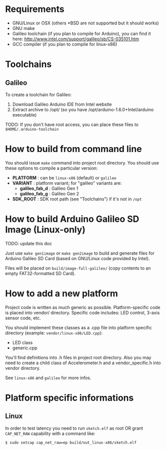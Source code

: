 # Requirements

* GNU/Linux or OSX (others \*BSD are not supported but it should works)
* GNU make
* Galileo toolchain (if you plan to compile for Arduino), you can find it here: http://www.intel.com/support/galileo/sb/CS-035101.htm
* GCC compiler (if you plan to compile for linux-x86)

# Toolchains
## Galileo

To create a toolchain for Galileo:

1. Download Galileo Arduino IDE from Intel website
2. Extract archive to /opt/ (so you have /opt/arduino-1.6.0+Intel/arduino executable)

TODO: If you don't have root access, you can place these files to `$HOME/.arduino-toolchain`

# How to build from command line

You should issue `make` command into project root directory. You should use these options to compile a particular version:

* **PLATFORM** : can be `linux-x86` (default) or `galileo`
* **VARIANT** : platform variant; for "galileo" variants are:
	* **galileo_fab_d** : Galileo Gen 1
	* **galileo_fab_g** : Galileo Gen 2
* **SDK_ROOT** : SDK root path (see "Toolchains") if it's not in `/opt`

# How to build Arduino Galileo SD Image (Linux-only)

TODO: update this doc

Just use `make gen1image` or `make gen2image` to build and generate files for Arduino Galileo SD Card (based on GNU/Linux
code provided by Intel).

Files will be placed on `build/image-full-galileo/` (copy contents to an empty FAT32-formatted SD Card).

# How to add a new platform

Project code is written as much generic as possible. Platform-specific code is placed into vendor/ directory.
Specific code includes: LED control, 3-axis sensor code, etc.

You should implement these classes as a .cpp file into platform specific directory (example: `vendor/linux-x86/LED.cpp`):
* LED class
* generic.cpp

You'll find definitions into .h files in project root directory.
Also you may need to create a child class of Accelerometer.h and a vendor_specific.h into vendor directory.

See `linux-x86` and `galileo` for more infos.

# Platform specific informations

## Linux

In order to test latency you need to run `sketch.elf` as root OR grant `CAP_NET_RAW` capability with a command like:

    $ sudo setcap cap_net_raw=ep build/out_linux-x86/sketch.elf